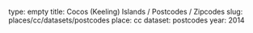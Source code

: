type: empty
title: Cocos (Keeling) Islands / Postcodes / Zipcodes
slug: places/cc/datasets/postcodes
place: cc
dataset: postcodes
year: 2014
